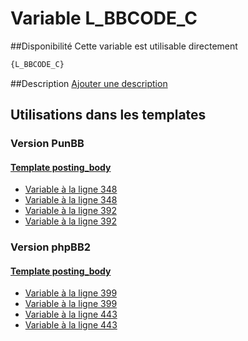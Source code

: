 # Variable L_BBCODE_C

##Disponibilité
Cette variable est utilisable directement

```html
{L_BBCODE_C}
```

##Description
[Ajouter une description](https://fa-tvars.appspot.com/var/L_BBCODE_C)

## Utilisations dans les templates

### Version PunBB

#### [Template posting_body](punbb/posting_body.md#readme)
* [Variable &agrave; la ligne 348](../punbb/posting_body.tpl#L348)
* [Variable &agrave; la ligne 348](../punbb/posting_body.tpl#L348)
* [Variable &agrave; la ligne 392](../punbb/posting_body.tpl#L392)
* [Variable &agrave; la ligne 392](../punbb/posting_body.tpl#L392)

### Version phpBB2

#### [Template posting_body](subsilver/posting_body.md#readme)
* [Variable &agrave; la ligne 399](../subsilver/posting_body.tpl#L399)
* [Variable &agrave; la ligne 399](../subsilver/posting_body.tpl#L399)
* [Variable &agrave; la ligne 443](../subsilver/posting_body.tpl#L443)
* [Variable &agrave; la ligne 443](../subsilver/posting_body.tpl#L443)